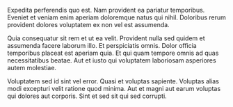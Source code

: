 Expedita perferendis quo est. Nam provident ea pariatur temporibus. Eveniet et veniam enim aperiam doloremque natus qui nihil. Doloribus rerum provident dolores voluptatem ex non vel est assumenda.
 Quia consequatur sit rem et ut ea velit. Provident nulla sed quidem et assumenda facere laborum illo. Et perspiciatis omnis. Dolor officia temporibus placeat est aperiam quia. Et qui quam tempore omnis ad quas necessitatibus beatae. Aut et iusto qui voluptatem laboriosam asperiores autem molestiae.
 Voluptatem sed id sint vel error. Quasi et voluptas sapiente. Voluptas alias modi excepturi velit ratione quod minima. Aut et magni aut earum voluptas qui dolores aut corporis. Sint et sed sit qui sed corrupti.